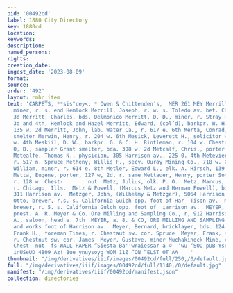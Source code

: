 ```yaml
---
pid: '00492cd'
label: 1880 City Directory
key: 1880cd
location: 
keywords: 
description: 
named_persons: 
rights: 
creation_date: 
ingest_date: '2023-08-09'
format: 
source: 
order: '492'
layout: cmhc_item
text: 'CARPETS, **sis"cey<: * Owen & Chittenden’s,  MER 261 MEY Merrill, John C.,
  miner, r. s. end Hemlock Merrill, Joseph, r. w. s. Toledo av. bet. Chestnut and
  3d Merritt, Charles, bds. Delmonico Merritt, D, D., miner, r. Stray Horse rd, bet.
  3d and 4th, Hemlock and Hazel Merritt, Edward, (col’d), barkpr. W. H. Jones, r.
  135 w. 2d Merritt, John, lab. Water Ca., r. 617 e. 6th Merta, Conrad, sampler Grant
  smelter Merwin, Henry, r. 204 w. 6th Mesick, Leverett H., solicitor Herald, r. 313
  w. 4th Meskiil, D. W., barkpr. G. & C. H. Rintleman, r. 104 w. Chestnut Meskimer,
  O, B., sampler Grant smelter, bda. 308 w. 2d Metcalf, Chris., porter Bank of Leadville
  Metealfe, Thomas N., physician, 305 Harrison av., 225 0. 4th Metevier, Nelson, lab.,
  r. 517 n. Spruce Metheny, Willis F., secy. Ouray Mining Co., 718 w. Chestnut Metherell,
  William, miner, r. 614 e. 8th Metler, Edward L., elk. A. Hirsch, 139 w. Chestnut
  Metta, Eugene, porter, 127 w, 2d, r. same Mettauer, Henry, porter Sonshine & Weinberg,
  r. 128 w. Chest-        nut  Metz, Julius, olk. P. O.  Metz, Marcus, (Metz & Powell),
  r. Chicago, Ills.  Metz & Powell, (Marcus Metz and Herman Powell), boots and shoes,
  311 Harrison av.  Metzger, John, (Wilhelmy & Metzger), 5064 Harrison av.  Metzger,
  Otto, brewer, r.s. s. California Guich opp. foot of Har- Tison av.  Metzger, Robert,
  brewer, r. 5. s. California Gulch opp. foot of  iarrison av.  MEYER, AUGUST R.,
  prest. A. R. Meyer & Co. Ore Milling and Sampling Co., r, 912 Harrison av.  Meyer,
  A., saloon, head e. 7th  MEYER, a. 8. & CO, ORE MILLING AND SAMPLING CO, offige
  and works foot of Harrison av.  Meyer, Bernard, bricklayer, bds. 124 w. 6th  Meyer,
  Frank H., foreman Times, r. Chestaut sw. cor. Spruce  Meyer, Frank, (Richie & Meyer),
  r. Chestnut sw. cor. James  Meyer, Gustave, miner Muchakinock Mine, x Alder ar.
  Chest- nut  fs WALL PAPER “Siesta Ba''wraiessar a ©  ‘wu ‘SOO pUB Yseg ‘Iedeg Zurpiing  sy90Ng
  inUSeUD 4809 Az! Bue ynuysoyg WOM 11Z “ON “ELST OT AA    '
thumbnail: "/img/derivatives/iiif/images/00492cd/full/250,/0/default.jpg"
full: "/img/derivatives/iiif/images/00492cd/full/1140,/0/default.jpg"
manifest: "/img/derivatives/iiif/00492cd/manifest.json"
collection: directories
---
```


